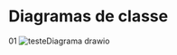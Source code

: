 # Diagramas de classe
01
![testeDiagrama drawio](https://github.com/PUCAulas/AlugueMentos/assets/104283439/a8a0567d-d793-4249-a612-87c0ce0ef209)
